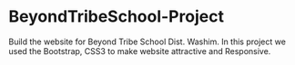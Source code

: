 # BeyondTribeSchool-Project
Build the website for Beyond Tribe School Dist. Washim. In this project we used the Bootstrap, CSS3 to make website attractive and Responsive. 
